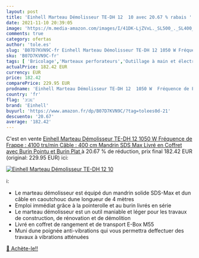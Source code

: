 ```yaml
---
layout: post
title: 'Einhell Marteau Démolisseur TE-DH 12  10 avec 20.67 % rabais '
date: 2021-11-10 20:39:05
image: 'https://m.media-amazon.com/images/I/41DK-LjZVxL._SL500_._SL400_.jpg'
comments: true
category: ofertas
author: 'tole.es'
slug: 'B07D7KVN9C-fr Einhell Marteau Démolisseur TE-DH 12 1050 W Fréquence de...'
sku: 'B07D7KVN9C-fr'
tags: [ 'Bricolage','Marteaux perforateurs','Outillage à main et électroportatif','Outillage électroportatif','einhell', ]
actualPrice: 182.42 EUR
currency: EUR
price: 182.42
comparePrice: 229.95 EUR
prodname: 'Einhell Marteau Démolisseur TE-DH 12  1050 W  Fréquence de Frappe : 4100 trs/min    Câble : 400 cm  Mandrin SDS Max  Livré en Coffret avec Burin Pointu et Burin Plat '
country: 'fr'
flag: '🇫🇷'
brand: 'Einhell'
buyurl: 'https://www.amazon.fr/dp/B07D7KVN9C/?tag=tolees0d-21'
descuento: '20.67'
average: '182.42'
---
```


C'est en vente [Einhell Marteau Démolisseur TE-DH 12  1050 W  Fréquence de Frappe : 4100 trs/min    Câble : 400 cm  Mandrin SDS Max  Livré en Coffret avec Burin Pointu et Burin Plat ](https://www.amazon.fr/dp/B07D7KVN9C/?tag=tolees0d-21)  à  20.67 % de réduction, prix final  182.42 EUR (original: 229.95 EUR) ici:

[![Einhell Marteau Démolisseur TE-DH 12  10](https://m.media-amazon.com/images/I/41DK-LjZVxL._SL500_._SL400_.jpg)](https://www.amazon.fr/dp/B07D7KVN9C/?tag=tolees0d-21)

ℹ️:

- Le marteau démolisseur est équipé dun mandrin solide SDS-Max et dun câble en caoutchouc dune longueur de 4 mètres
- Emploi immédiat grâce à la pointerolle et au burin livrés en série
- Le marteau démolisseur est un outil maniable et léger pour les travaux de construction, de rénovation et de démolition
- Livré en coffret de rangement et de transport E-Box M55
- Muni dune poignée anti-vibrations qui vous permettra deffectuer des travaux à vibrations atténuées

[🛒 Achète-le!!](https://www.amazon.fr/dp/B07D7KVN9C/?tag=tolees0d-21)
